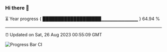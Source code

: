 ### Hi there 👋

⏳ Year progress { ███████████████████▁▁▁▁▁▁▁▁▁▁▁ } 64.94 %

---

⏰ Updated on Sat, 26 Aug 2023 00:55:09 GMT

![Progress Bar CI](https://github.com/liununu/liununu/workflows/Progress%20Bar%20CI/badge.svg)
